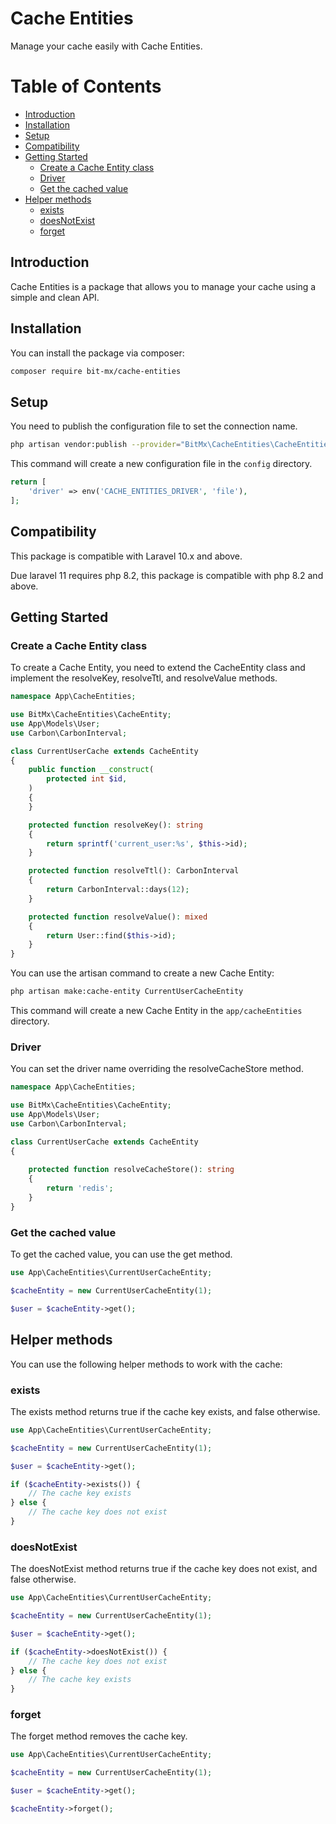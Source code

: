 # Cache Entities

Manage your cache easily with Cache Entities.

Table of Contents
=================

* [Introduction](#introduction)
* [Installation](#installation)
* [Setup](#setup)
* [Compatibility](#compatibility)
* [Getting Started](#getting-started)
  * [Create a Cache Entity class](#create-a-cache-entity-class)
  * [Driver](#driver)
  * [Get the cached value](#get-the-cached-value)
* [Helper methods](#helper-methods)
  * [exists](#exists)
  * [doesNotExist](#doesnotexist)
  * [forget](#forget)



## Introduction

Cache Entities is a package that allows you to manage your cache using a simple and clean API.

## Installation

You can install the package via composer:

```bash
composer require bit-mx/cache-entities
```

## Setup

You need to publish the configuration file to set the connection name.

```bash
php artisan vendor:publish --provider="BitMx\CacheEntities\CacheEntitiesServiceProvider" --tag="config"
```

This command will create a new configuration file in the `config` directory.

```php
return [
    'driver' => env('CACHE_ENTITIES_DRIVER', 'file'),
];
```

## Compatibility

This package is compatible with Laravel 10.x and above.

Due laravel 11 requires php 8.2, this package is compatible with php 8.2 and above.

## Getting Started

### Create a Cache Entity class

To create a Cache Entity, you need to extend the CacheEntity class and implement the resolveKey, resolveTtl, and
resolveValue methods.

```php
namespace App\CacheEntities;

use BitMx\CacheEntities\CacheEntity;
use App\Models\User;
use Carbon\CarbonInterval;

class CurrentUserCache extends CacheEntity
{
    public function __construct(
        protected int $id,
    )
    {
    }

    protected function resolveKey(): string
    {
        return sprintf('current_user:%s', $this->id);
    }

    protected function resolveTtl(): CarbonInterval
    {
        return CarbonInterval::days(12);
    }

    protected function resolveValue(): mixed
    {
        return User::find($this->id);
    }
}
```

You can use the artisan command to create a new Cache Entity:

```bash
php artisan make:cache-entity CurrentUserCacheEntity
```

This command will create a new Cache Entity in the `app/cacheEntities` directory.

### Driver

You can set the driver name overriding the resolveCacheStore method.

```php
namespace App\CacheEntities;

use BitMx\CacheEntities\CacheEntity;
use App\Models\User;
use Carbon\CarbonInterval;

class CurrentUserCache extends CacheEntity
{
    
    protected function resolveCacheStore(): string
    {
        return 'redis';
    }
}
```

### Get the cached value 

To get the cached value, you can use the get method.

```php
use App\CacheEntities\CurrentUserCacheEntity;

$cacheEntity = new CurrentUserCacheEntity(1);

$user = $cacheEntity->get();
```

## Helper methods

You can use the following helper methods to work with the cache:

### exists

The exists method returns true if the cache key exists, and false otherwise.

```php
use App\CacheEntities\CurrentUserCacheEntity;

$cacheEntity = new CurrentUserCacheEntity(1);

$user = $cacheEntity->get();

if ($cacheEntity->exists()) {
    // The cache key exists
} else {
    // The cache key does not exist
}
```

### doesNotExist

The doesNotExist method returns true if the cache key does not exist, and false otherwise.

```php
use App\CacheEntities\CurrentUserCacheEntity;

$cacheEntity = new CurrentUserCacheEntity(1);

$user = $cacheEntity->get();

if ($cacheEntity->doesNotExist()) {
    // The cache key does not exist
} else {
    // The cache key exists
}
```

### forget

The forget method removes the cache key.

```php
use App\CacheEntities\CurrentUserCacheEntity;

$cacheEntity = new CurrentUserCacheEntity(1);

$user = $cacheEntity->get();

$cacheEntity->forget();
```
